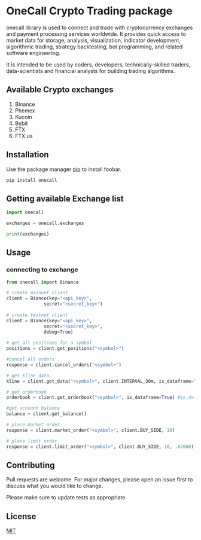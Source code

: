 # OneCall Crypto Trading package

onecall library is used to connect and trade with 
cryptocurrency exchanges and payment processing services 
worldwide. It provides quick access to market data for 
storage, analysis, visualization, indicator development, 
algorithmic trading, strategy backtesting, bot programming, 
and related software engineering.

It is intended to be used by coders, developers, 
technically-skilled traders, data-scientists and 
financial analysts for building trading algorithms.

## Available Crypto exchanges
1. Binance
2. Phemex
3. Kucoin
4. Bybit
5. FTX
6. FTX.us

## Installation

Use the package manager [pip](https://pip.pypa.io/en/stable/) to install foobar.

```bash
pip install onecall
```

## Getting available Exchange list

```python
import onecall

exchanges = onecall.exchanges

print(exchanges)
```

## Usage

### connecting to exchange

```python
from onecall import Binance

# create mainnet client
client = Biance(key="<api_key>",
              secret="<secret_key>")
              
# create testnet client
client = Biance(key="<api_key>",
              secret="<secret_key>",
              debug=True)
              
# get all positions for a symbol              
positions = client.get_positions("<symbol>")

#cancel all orders
response = client.cancel_orders("<symbol>")

# get kline data.
kline = client.get_data("<symbol>", client.INTERVAL_30m, is_dataframe=True) #is_dataframe flag return data as pandas.Dataframe instead of json

# get orderbook
orderbook = client.get_orderbook("<symbol>", is_dataframe=True) #is_dataframe flag return data as pandas.Dataframe instead of json

#get account balance
balance = client.get_balance()

# place market order
response = client.market_order("<symbol>", client.BUY_SIDE, 10)

# place limit order
response = client.limit_order("<symbol>", client.BUY_SIDE, 10, .02000)

```

## Contributing
Pull requests are welcome. For major changes, please open an 
issue first to discuss what you would like to change.

Please make sure to update tests as appropriate.

## License
[MIT](https://choosealicense.com/licenses/mit/)
